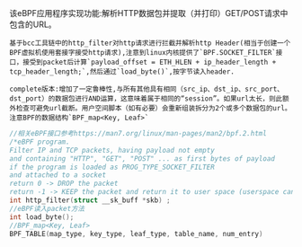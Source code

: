 该eBPF应用程序实现功能:解析HTTP数据包并提取（并打印）GET/POST请求中包含的URL。

    基于bcc工具链中的http_filter对http请求进行拦截并解析http Header(相当于创建一个BPF虚拟机使用套接字接受http请求),注意到linux内核提供了`BPF.SOCKET_FILTER`接口，接受到packet后计算`payload_offset = ETH_HLEN + ip_header_length + tcp_header_length;`,然后通过`load_byte()`,按字节读入header.

    complete版本:增加了一定鲁棒性,与所有其他具有相同（src_ip、dst_ip、src_port、dst_port）的数据包进行AND运算，这意味着属于相同的“session”。如果url太长，则此额外检查可避免url截断。用户空间脚本（如有必要）会重新组装拆分为2个或多个数据包的url。注意BPF的数据结构`BPF_map<Key, Leaf>`
    


```c
//相关eBPF接口参考https://man7.org/linux/man-pages/man2/bpf.2.html
/*eBPF program.
Filter IP and TCP packets, having payload not empty
and containing "HTTP", "GET", "POST" ... as first bytes of payload
if the program is loaded as PROG_TYPE_SOCKET_FILTER
and attached to a socket
return 0 -> DROP the packet
return -1 -> KEEP the packet and return it to user space (userspace can read it from the socket_fd*/
int http_filter(struct __sk_buff *skb) ;
//eBPF读入packet方法
int load_byte();
//BPF_map<Key, Leaf>
BPF_TABLE(map_type, key_type, leaf_type, table_name, num_entry)
```

